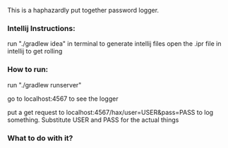 <span>This is a haphazardly put together password logger.</span>

<h3>Intellij Instructions:</h3>
<span>run "./gradlew idea" in terminal to generate intellij files</span>
</span>open the .ipr file in intellij to get rolling</span>

<h3>How to run:</h3>
<p>run "./gradlew runserver"</p>
<p>go to localhost:4567 to see the logger</p>
<p>put a get request to localhost:4567/hax/user=USER&pass=PASS to log something. Substitute USER and PASS for the actual things</p>

<h3>What to do with it?</h3>
<span></span>
